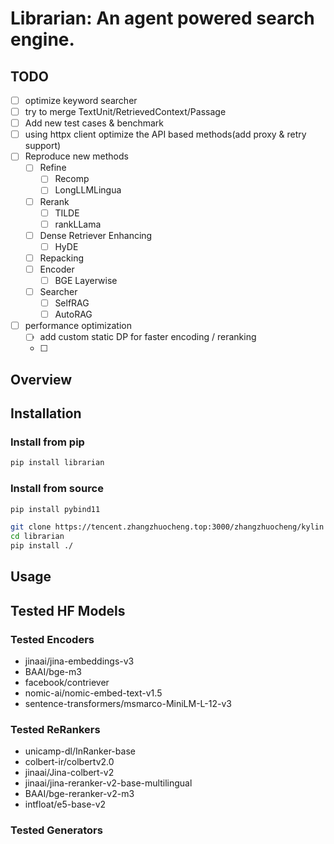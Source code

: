 # Librarian: An agent powered search engine.



## TODO
- [ ] optimize keyword searcher
- [ ] try to merge TextUnit/RetrievedContext/Passage
- [ ] Add new test cases & benchmark
- [ ] using httpx client optimize the API based methods(add proxy & retry support)
- [ ] Reproduce new methods
  - [ ] Refine
    - [ ] Recomp
    - [ ] LongLLMLingua
  - [ ] Rerank
    - [ ] TILDE
    - [ ] rankLLama
  - [ ] Dense Retriever Enhancing
    - [ ] HyDE
  - [ ] Repacking
  - [ ] Encoder
    - [ ] BGE Layerwise
  - [ ] Searcher
    - [ ] SelfRAG
    - [ ] AutoRAG
- [ ] performance optimization
  - [ ] add custom static DP for faster encoding / reranking
  - [ ] 



## Overview


## Installation

### Install from pip
```bash
pip install librarian
```


### Install from source
```bash
pip install pybind11

git clone https://tencent.zhangzhuocheng.top:3000/zhangzhuocheng/kylin
cd librarian
pip install ./
```

## Usage


## Tested HF Models

### Tested Encoders
- jinaai/jina-embeddings-v3
- BAAI/bge-m3
- facebook/contriever
- nomic-ai/nomic-embed-text-v1.5
- sentence-transformers/msmarco-MiniLM-L-12-v3

### Tested ReRankers
- unicamp-dl/InRanker-base
- colbert-ir/colbertv2.0
- jinaai/Jina-colbert-v2
- jinaai/jina-reranker-v2-base-multilingual
- BAAI/bge-reranker-v2-m3
- intfloat/e5-base-v2

### Tested Generators

